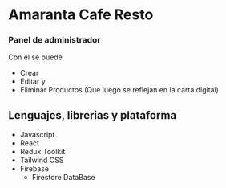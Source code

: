# Amaranta Cafe Resto

### Panel de administrador 
Con el se puede 
- Crear 
- Editar y
- Eliminar Productos
(Que luego se reflejan en la carta digital)



## Lenguajes, librerias y plataforma
- Javascript
- React
- Redux Toolkit
- Tailwind CSS
- Firebase
   - Firestore DataBase

